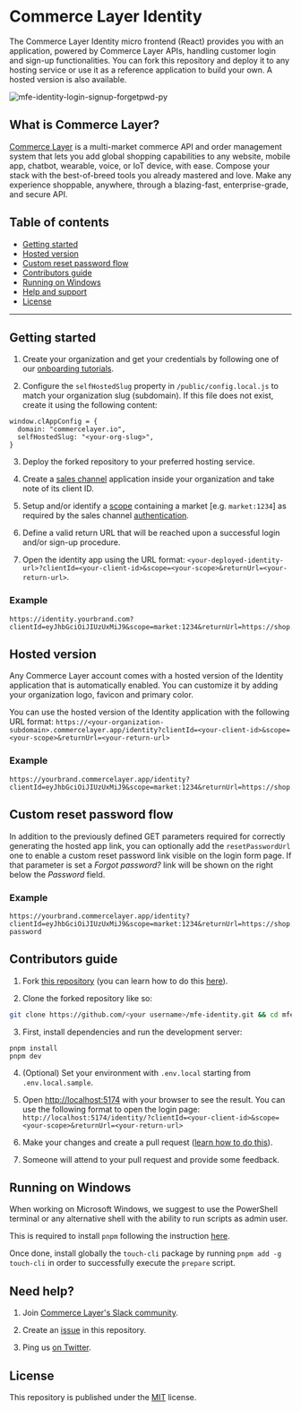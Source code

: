 # Commerce Layer Identity

The Commerce Layer Identity micro frontend (React) provides you with an application, powered by Commerce Layer APIs, handling customer login and sign-up functionalities. You can fork this repository and deploy it to any hosting service or use it as a reference application to build your own. A hosted version is also available.

![mfe-identity-login-signup-forgetpwd-py](https://github.com/commercelayer/mfe-identity/assets/55532244/3c03aff6-f95e-44ad-be83-1b4a7da16c8a)

## What is Commerce Layer?

[Commerce Layer](https://commercelayer.io) is a multi-market commerce API and order management system that lets you add global shopping capabilities to any website, mobile app, chatbot, wearable, voice, or IoT device, with ease. Compose your stack with the best-of-breed tools you already mastered and love. Make any experience shoppable, anywhere, through a blazing-fast, enterprise-grade, and secure API.

## Table of contents

- [Getting started](#getting-started)
- [Hosted version](#hosted-version)
- [Custom reset password flow](#custom-reset-password-flow)
- [Contributors guide](#contributors-guide)
- [Running on Windows](#running-on-windows)
- [Help and support](#need-help)
- [License](#license)

---

## Getting started

1. Create your organization and get your credentials by following one of our [onboarding tutorials](https://docs.commercelayer.io/developers/welcome).

2. Configure the `selfHostedSlug` property in `/public/config.local.js` to match your organization slug (subdomain). If this file does not exist, create it using the following content:

```
window.clAppConfig = {
  domain: "commercelayer.io",
  selfHostedSlug: "<your-org-slug>",
}
```

3. Deploy the forked repository to your preferred hosting service.

4. Create a [sales channel](https://docs.commercelayer.io/core/applications#sales-channel) application inside your organization and take note of its client ID.

5. Setup and/or identify a [scope](https://docs.commercelayer.io/core/authentication#authorization-scopes) containing a market [e.g. `market:1234`] as required by the sales channel [authentication](https://docs.commercelayer.io/core/authentication/client-credentials#sales-channel).

6. Define a valid return URL that will be reached upon a successful login and/or sign-up procedure.

7. Open the identity app using the URL format: `<your-deployed-identity-url>?clientId=<your-client-id>&scope=<your-scope>&returnUrl=<your-return-url>`.

### Example

```http
https://identity.yourbrand.com?clientId=eyJhbGciOiJIUzUxMiJ9&scope=market:1234&returnUrl=https://shop.yourbrand.com/
```

## Hosted version

Any Commerce Layer account comes with a hosted version of the Identity application that is automatically enabled. You can customize it by adding your organization logo, favicon and primary color.

You can use the hosted version of the Identity application with the following URL format: `https://<your-organization-subdomain>.commercelayer.app/identity?clientId=<your-client-id>&scope=<your-scope>&returnUrl=<your-return-url>`

### Example

```http
https://yourbrand.commercelayer.app/identity?clientId=eyJhbGciOiJIUzUxMiJ9&scope=market:1234&returnUrl=https://shop.yourbrand.com/
```

## Custom reset password flow

In addition to the previously defined GET parameters required for correctly generating the hosted app link, you can optionally add the `resetPasswordUrl` one to enable a custom reset password link visible on the login form page. If that parameter is set a *Forgot password?* link will be shown on the right below the *Password* field.

### Example

```http
https://yourbrand.commercelayer.app/identity?clientId=eyJhbGciOiJIUzUxMiJ9&scope=market:1234&returnUrl=https://shop.yourbrand.com/&resetPasswordUrl=https://www.yourbrand.com/customer/reset-password
```

## Contributors guide

1. Fork [this repository](https://github.com/commercelayer/mfe-identity) (you can learn how to do this [here](https://help.github.com/articles/fork-a-repo)).

2. Clone the forked repository like so:

```bash
git clone https://github.com/<your username>/mfe-identity.git && cd mfe-identity
```

3. First, install dependencies and run the development server:

```
pnpm install
pnpm dev
```

4. (Optional) Set your environment with `.env.local` starting from `.env.local.sample`.

5. Open [http://localhost:5174](http://localhost:5174) with your browser to see the result. You can use the following format to open the login page: `http://localhost:5174/identity/?clientId=<your-client-id>&scope=<your-scope>&returnUrl=<your-return-url>`

6. Make your changes and create a pull request ([learn how to do this](https://docs.github.com/en/github/collaborating-with-issues-and-pull-requests/creating-a-pull-request)).

7. Someone will attend to your pull request and provide some feedback.

## Running on Windows
When working on Microsoft Windows, we suggest to use the PowerShell terminal or any alternative shell with the ability to run scripts as admin user.

This is required to install `pnpm` following the instruction [here](https://pnpm.io/installation#on-windows).

Once done, install globally the `touch-cli` package by running `pnpm add -g touch-cli` in order to successfully execute the `prepare` script.

## Need help?

1. Join [Commerce Layer's Slack community](https://slack.commercelayer.app).

2. Create an [issue](https://github.com/commercelayer/mfe-identity/issues) in this repository.

3. Ping us [on Twitter](https://twitter.com/commercelayer).

## License

This repository is published under the [MIT](LICENSE) license.

